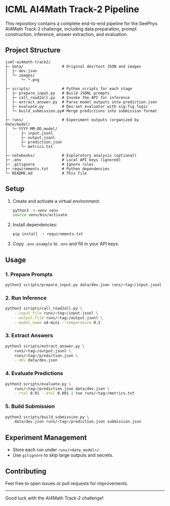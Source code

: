 # ICML AI4Math Track-2 Pipeline

This repository contains a complete end-to-end pipeline for the SeePhys AI4Math Track-2 challenge, including data preparation, prompt construction, inference, answer extraction, and evaluation.

## Project Structure

```
icml-ai4math-track2/
├─ data/                 # Original dev/test JSON and images
│  ├─ dev.json
│  └─ images/
│      └─ *.png
│
├─ scripts/              # Python scripts for each stage
│  ├─ prepare_input.py   # Build JSONL prompts
│  ├─ call_road2all.py   # Invoke the API for inference
│  ├─ extract_answer.py  # Parse model outputs into prediction.json
│  ├─ evaluate.py        # Dev-set evaluator with sig-fig logic
│  └─ build_submission.py# Merge predictions into submission format
│
├─ runs/                 # Experiment outputs (organized by date/model)
│  └─ YYYY-MM-DD_model/
│      ├─ input.jsonl
│      ├─ output.jsonl
│      ├─ prediction.json
│      └─ metrics.txt
│
├─ notebooks/            # Exploratory analysis (optional)
├─ .env                  # Local API keys (ignored)
├─ .gitignore            # Ignore rules
├─ requirements.txt      # Python dependencies
└─ README.md             # This file
```

## Setup

1. Create and activate a virtual environment:

   ```bash
   python3 -m venv venv
   source venv/bin/activate
   ```
2. Install dependencies:

   ```bash
   pip install -r requirements.txt
   ```
3. Copy `.env.example` to `.env` and fill in your API keys.

## Usage

### 1. Prepare Prompts

```bash
python3 scripts/prepare_input.py data/dev.json runs/<tag>/input.jsonl
```

### 2. Run Inference

```bash
python3 scripts/call_road2all.py \
    --input_file runs/<tag>/input.jsonl \
    --output_file runs/<tag>/output.jsonl \
    --model_name o4-mini --temperature 0.2
```

### 3. Extract Answers

```bash
python3 scripts/extract_answer.py \
    runs/<tag>/output.jsonl \
    runs/<tag>/prediction.json \
    --dev data/dev.json
```

### 4. Evaluate Predictions

```bash
python3 scripts/evaluate.py \
    runs/<tag>/prediction.json data/dev.json \
    --rtol 0.01 --atol 0.001 | tee runs/<tag>/metrics.txt
```

### 5. Build Submission

```bash
python3 scripts/build_submission.py \
    data/dev.json runs/<tag>/prediction.json submission.json
```

## Experiment Management

* Store each run under `runs/<date_model>/`.
* Use `gitignore` to skip large outputs and secrets.

## Contributing

Feel free to open issues or pull requests for improvements.

---

Good luck with the AI4Math Track-2 challenge!

